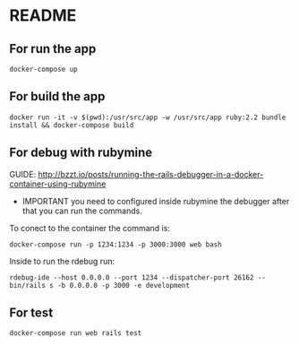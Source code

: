 # README

## For run the app
```
docker-compose up
```


## For build the app
```
docker run -it -v $(pwd):/usr/src/app -w /usr/src/app ruby:2.2 bundle install && docker-compose build

```

## For debug with rubymine
GUIDE: http://bzzt.io/posts/running-the-rails-debugger-in-a-docker-container-using-rubymine
- IMPORTANT you need to configured inside rubymine the debugger after that you can run the commands.

To conect to the container the command is:
```
docker-compose run -p 1234:1234 -p 3000:3000 web bash
```

Inside to run the rdebug run:
```
rdebug-ide --host 0.0.0.0 --port 1234 --dispatcher-port 26162 -- bin/rails s -b 0.0.0.0 -p 3000 -e development
 ```

## For test
```
docker-compose run web rails test
```
